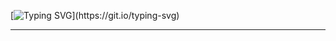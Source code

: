 [![Typing SVG](https://readme-typing-svg.demolab.com/?lines=Hi!;Welcome+to+the+Ltome-Katip+Project!)](https://git.io/typing-svg)

---
